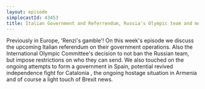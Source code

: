 ```yaml
---
layout: episode
simplecastId: 43453
title: Italian Government and Referrendum, Russia's Olympic team and more...
---
```


Previously in Europe, 'Renzi's gamble'! On this week's episode we discuss the upcoming Italian referendum on their government operations. Also the International Olympic Committee's decision to not ban the Russian team, but impose restrictions on who they can send. We also touched on the ongoing attempts to form a government in Spain, potential revived independence fight for Catalonia , the ongoing hostage situation in Armenia and of course a light touch of Brexit news.

